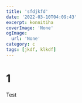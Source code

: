 ```yaml
---
title: 'sfdjkfd'
date: '2022-03-10T04:09:43'
excerpt: konnitiha
coverImage: 'None'
ogImage:
  url: 'None'
category: c
tags: [jkdf, klkdf]
---
```



# 1

Test